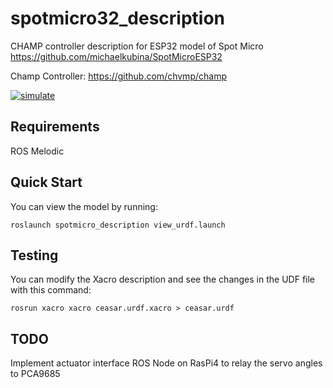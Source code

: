 # spotmicro32_description

CHAMP controller description for ESP32 model of Spot Micro
https://github.com/michaelkubina/SpotMicroESP32

Champ Controller:
https://github.com/chvmp/champ

[![simulate](https://img.youtube.com/vi/VBxURF_wAiI/0.jpg)](https://youtu.be/VBxURF_wAiI "Simulate")

## Requirements
ROS Melodic

## Quick Start

You can view the model by running:

    roslaunch spotmicro_description view_urdf.launch

## Testing

You can modify the Xacro description and see the changes in the UDF file with this command:

    rosrun xacro xacro ceasar.urdf.xacro > ceasar.urdf

## TODO
Implement actuator interface ROS Node on RasPi4 to relay the servo angles to PCA9685
